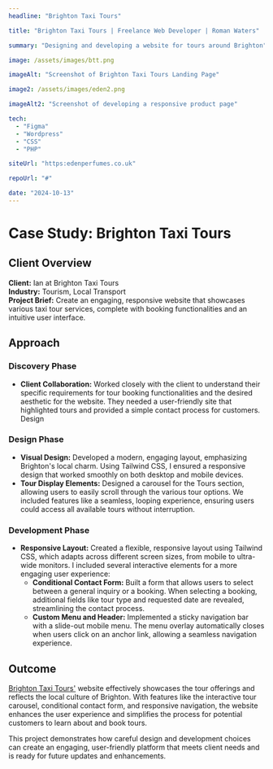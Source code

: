 ```yaml
---
headline: "Brighton Taxi Tours"

title: "Brighton Taxi Tours | Freelance Web Developer | Roman Waters"

summary: "Designing and developing a website for tours around Brighton"

image: /assets/images/btt.png

imageAlt: "Screenshot of Brighton Taxi Tours Landing Page"

image2: /assets/images/eden2.png

imageAlt2: "Screenshot of developing a responsive product page"

tech:
  - "Figma"
  - "Wordpress"
  - "CSS"
  - "PHP"

siteUrl: "https:edenperfumes.co.uk"

repoUrl: "#"

date: "2024-10-13"
---
```


# Case Study: Brighton Taxi Tours

## Client Overview

**Client:** Ian at Brighton Taxi Tours  
**Industry:** Tourism, Local Transport  
**Project Brief:** Create an engaging, responsive website that showcases various taxi tour services, complete with booking functionalities and an intuitive user interface.

## Approach

### Discovery Phase

- **Client Collaboration:** Worked closely with the client to understand their specific requirements for tour booking functionalities and the desired aesthetic for the website. They needed a user-friendly site that highlighted tours and provided a simple contact process for customers.
Design

### Design Phase

- **Visual Design:** Developed a modern, engaging layout, emphasizing Brighton's local charm. Using Tailwind CSS, I ensured a responsive design that worked smoothly on both desktop and mobile devices.
- **Tour Display Elements:** Designed a carousel for the Tours section, allowing users to easily scroll through the various tour options. We included features like a seamless, looping experience, ensuring users could access all available tours without interruption.

### Development Phase

- **Responsive Layout:** Created a flexible, responsive layout using Tailwind CSS, which adapts across different screen sizes, from mobile to ultra-wide monitors. I included several interactive elements for a more engaging user experience:
  - **Conditional Contact Form:** Built a form that allows users to select between a general inquiry or a booking. When selecting a booking, additional fields like tour type and requested date are revealed, streamlining the contact process.
  - **Custom Menu and Header:** Implemented a sticky navigation bar with a slide-out mobile menu. The menu overlay automatically closes when users click on an anchor link, allowing a seamless navigation experience.

## Outcome

<a style="text-decoration:underline" href="https://brightontaxitours.co.uk" target="_blank" rel="noopener noreferrer">Brighton Taxi Tours'</a> website effectively showcases the tour offerings and reflects the local culture of Brighton. With features like the interactive tour carousel, conditional contact form, and responsive navigation, the website enhances the user experience and simplifies the process for potential customers to learn about and book tours.

This project demonstrates how careful design and development choices can create an engaging, user-friendly platform that meets client needs and is ready for future updates and enhancements.
